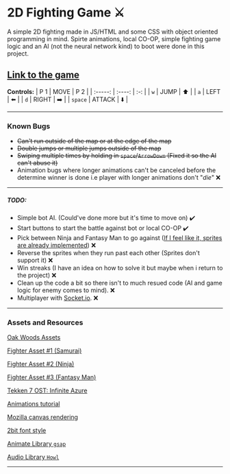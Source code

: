 # 2D Fighting Game ⚔

A simple 2D fighting made in JS/HTML and some CSS with object oriented programming in mind. Spirte animations, local CO-OP, simple fighting game logic and an AI (not the neural network kind) to boot were done in this project. 

[Link to the game](https://62befe16ccc7c072038d3579--stupendous-cajeta-3cd751.netlify.app/)
---
**Controls:**
|   P 1   |  MOVE  | P 2 |
| :-----: | :----: | :-: |
|   `w`   |  JUMP  | ⬆️  |
|   `a`   |  LEFT  | ⬅️  |
|   `d`   | RIGHT  | ➡️  |
| `space` | ATTACK | ⬇️  |

---
### Known Bugs

- ~~Can't run outside of the map or at the edge of the map~~
- ~~Double jumps or multiple jumps outside of the map~~
- ~~Swiping multiple times by holding in `space`/`ArrowDown` (Fixed it so the AI can't abuse it)~~ 
- Animation bugs where longer animations can't be canceled before the determine winner is done i.e player with longer animations don't "*die*" ❌
---
##### TODO:
- Simple bot AI. (Could've done more but it's time to move on) ✔️
- Start buttons to start the battle against bot or local CO-OP ✔️
- Pick between Ninja and Fantasy Man to go against ([If I feel like it, sprites are already implemented](https://cdnmetv.metv.com/z50xp-1619719725-16226-list_items-no.jpg)) ❌
- Reverse the sprites when they run past each other (Sprites don't support it) ❌
- Win streaks (I have an idea on how to solve it but maybe when i return to the project) ❌
- Clean up the code a bit so there isn't to much resued code (AI and game logic for enemy comes to mind). ❌ 
- Multiplayer with [Socket.io](https://socket.io/). ❌
---
### Assets and Resources
[Oak Woods Assets](https://brullov.itch.io/oak-woods)

[Fighter Asset #1 (Samurai)](https://luizmelo.itch.io/martial-hero)

[Fighter Asset #2 (Ninja)](https://luizmelo.itch.io/martial-hero-2)

[Fighter Asset #3 (Fantasy Man)](https://luizmelo.itch.io/fantasy-warrior)

[Tekken 7 OST: Infinite Azure](https://www.youtube.com/watch?v=iV36oKczdzE)

[Animations tutorial](https://youtu.be/MHGgVlrlkYc)

[Mozilla canvas rendering](https://developer.mozilla.org/en-US/docs/Web/API/CanvasRenderingContext2D/drawImage)

[2bit font style](https://fonts.google.com/share?selection.family=Press%20Start%202P)

[Animate Library `gsap`](https://cdnjs.com/libraries/gsap)

[Audio Library `Howl`](https://howlerjs.com/)

---

